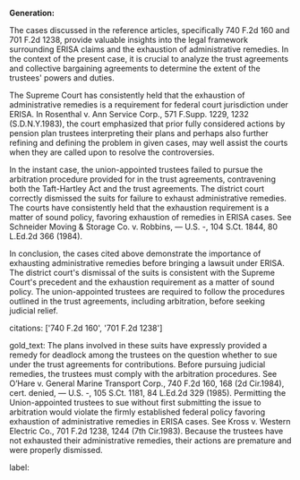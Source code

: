 **Generation:**



The cases discussed in the reference articles, specifically 740 F.2d 160 and 701 F.2d 1238, provide valuable insights into the legal framework surrounding ERISA claims and the exhaustion of administrative remedies. In the context of the present case, it is crucial to analyze the trust agreements and collective bargaining agreements to determine the extent of the trustees' powers and duties.

The Supreme Court has consistently held that the exhaustion of administrative remedies is a requirement for federal court jurisdiction under ERISA. In Rosenthal v. Ann Service Corp., 571 F.Supp. 1229, 1232 (S.D.N.Y.1983), the court emphasized that prior fully considered actions by pension plan trustees interpreting their plans and perhaps also further refining and defining the problem in given cases, may well assist the courts when they are called upon to resolve the controversies.

In the instant case, the union-appointed trustees failed to pursue the arbitration procedure provided for in the trust agreements, contravening both the Taft-Hartley Act and the trust agreements. The district court correctly dismissed the suits for failure to exhaust administrative remedies. The courts have consistently held that the exhaustion requirement is a matter of sound policy, favoring exhaustion of remedies in ERISA cases. See Schneider Moving & Storage Co. v. Robbins, — U.S. -, 104 S.Ct. 1844, 80 L.Ed.2d 366 (1984).

In conclusion, the cases cited above demonstrate the importance of exhausting administrative remedies before bringing a lawsuit under ERISA. The district court's dismissal of the suits is consistent with the Supreme Court's precedent and the exhaustion requirement as a matter of sound policy. The union-appointed trustees are required to follow the procedures outlined in the trust agreements, including arbitration, before seeking judicial relief. 

citations: ['740 F.2d 160', '701 F.2d 1238']

gold_text: The plans involved in these suits have expressly provided a remedy for deadlock among the trustees on the question whether to sue under the trust agreements for contributions. Before pursuing judicial remedies, the trustees must comply with the arbitration procedures. See O’Hare v. General Marine Transport Corp., 740 F.2d 160, 168 (2d Cir.1984), cert. denied, — U.S. -, 105 S.Ct. 1181, 84 L.Ed.2d 329 (1985). Permitting the Union-appointed trustees to sue without first submitting the issue to arbitration would violate the firmly established federal policy favoring exhaustion of administrative remedies in ERISA cases. See Kross v. Western Electric Co., 701 F.2d 1238, 1244 (7th Cir.1983). Because the trustees have not exhausted their administrative remedies, their actions are premature and were properly dismissed.

label: 